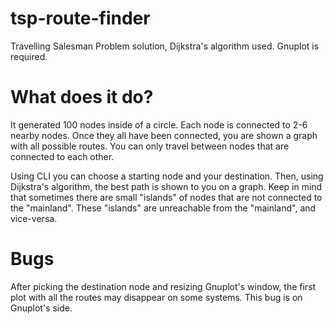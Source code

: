 # tsp-route-finder
Travelling Salesman Problem solution, Dijkstra's algorithm used.
Gnuplot is required.

# What does it do?
It generated 100 nodes inside of a circle. Each node is connected to 2-6 nearby nodes.
Once they all have been connected, you are shown a graph with all possible routes. You can only travel between nodes that are connected to each other.

Using CLI you can choose a starting node and your destination. Then, using Dijkstra's algorithm, the best path is shown to you on a graph.
Keep in mind that sometimes there are small "islands" of nodes that are not connected to the "mainland". These "islands" are unreachable from the "mainland", and vice-versa.

# Bugs
After picking the destination node and resizing Gnuplot's window, the first plot with all the routes may disappear on some systems. This bug is on Gnuplot's side.
